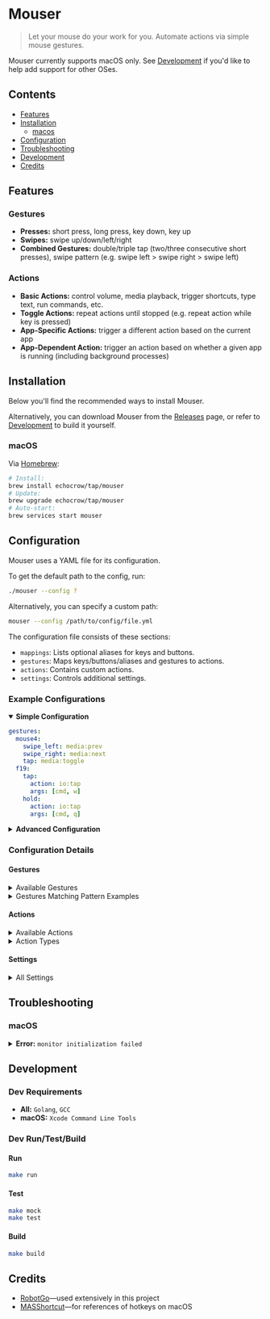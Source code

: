 # Mouser

> Let your mouse do your work for you. Automate actions via simple mouse gestures.

Mouser currently supports macOS only. See [Development](#development) if you'd like to help add support for other OSes.

## Contents

- [Features](#features)
- [Installation](#installation)
  - [macos](#macos)
- [Configuration](#configuration)
- [Troubleshooting](#troubleshooting)
- [Development](#development)
- [Credits](#credits)

## Features

### Gestures

- **Presses:** short press, long press, key down, key up
- **Swipes:** swipe up/down/left/right
- **Combined Gestures:** double/triple tap (two/three consecutive short presses), swipe pattern (e.g. swipe left > swipe right > swipe left)

### Actions

- **Basic Actions:** control volume, media playback, trigger shortcuts, type text, run commands, etc.
- **Toggle Actions:** repeat actions until stopped (e.g. repeat action while key is pressed)
- **App-Specific Actions:** trigger a different action based on the current app
- **App-Dependent Action:** trigger an action based on whether a given app is running (including background processes)

## Installation

Below you'll find the recommended ways to install Mouser.

Alternatively, you can download Mouser from the [Releases](https://github.com/echocrow/Mouser/releases) page, or refer to [Development](#development) to build it yourself.

### macOS

Via [Homebrew](https://brew.sh/):

```sh
# Install:
brew install echocrow/tap/mouser
# Update:
brew upgrade echocrow/tap/mouser
# Auto-start:
brew services start mouser
```

## Configuration

Mouser uses a YAML file for its configuration.

To get the default path to the config, run:

```sh
./mouser --config ?
```

Alternatively, you can specify a custom path:

```sh
mouser --config /path/to/config/file.yml
```

The configuration file consists of these sections:

- `mappings`: Lists optional aliases for keys and buttons.
- `gestures`: Maps keys/buttons/aliases and gestures to actions.
- `actions`: Contains custom actions.
- `settings`: Controls additional settings.

### Example Configurations

<details open>
<summary title="View Simple Configuration"><strong>Simple Configuration</strong></summary>

```yaml
gestures:
  mouse4:
    swipe_left: media:prev
    swipe_right: media:next
    tap: media:toggle
  f19:
    tap:
      action: io:tap
      args: [cmd, w]
    hold:
      action: io:tap
      args: [cmd, q]
```

</details>

<details>
<summary title="View Advanced Configuration"><strong>Advanced Configuration</strong></summary>

```yaml
mappings:
  GOTO_PREV: f13
  GOTO_NEXT: f15
  VOL_DOWN: f11
  VOL_UP: f12
  MEDIA: mouse4
  CLOSE: mouse5

gestures:
  GOTO_PREV:
    key_down: mac:prev-tab:toggle:on
    key_up: mac:prev-tab:toggle:off
  GOTO_NEXT:
    key_down: mac:next-tab:toggle:on
    key_up: mac:next-tab:toggle:off
  VOL_DOWN:
    key_down: vol:down:toggle:on
    key_up: vol:down:toggle:off
  VOL_UP:
    key_down: vol:up:toggle:on
    key_up: vol:up:toggle:off
  MEDIA:
    swipe_left: media:prev
    swipe_right: media:next
    swipe_up: mac:open-media-player
    tap: mac:smart-media-toggle
  CLOSE:
    tap.tap: mac:smart-close-window
    hold: mac:quit-app

actions:
  mac:prev-tab:
    action: io:tap
    args: [ctrl, shift, tab]
  mac:next-tab:
    action: io:tap
    args: [ctrl, tab]

  vol:down:toggle:
    type: toggle
    action: vol:down
    init-delay: 100
    repeat-delay: 100
  vol:up:toggle:
    type: toggle
    action: vol:up
    init-delay: 100
    repeat-delay: 100

  mac:close-window:
    action: io:tap
    args: [cmd, w]
  mac:quit-app:
    action: io:tap
    args: [cmd, q]

  mac:open-media-player:
    action: os:open
    args: [/Applications/Spotify.app]

  mac:smart-media-toggle:
    type: require-app
    app: /Applications/Spotify.app
    do: media:toggle
    fallback: mac:open-media-player

  mac:smart-close-window:
    type: app-branch
    branches:
      /Applications/MyCriticalApp.app: null
    fallback: mac:close-window

settings:
  toggles:
    init-delay: 250
    repeat-delay: 200
```

</details>

### Configuration Details

#### Gestures

<details>
<summary title="View Available Gestures">Available Gestures</summary>

- `key_down`
- `key_up`
- `tap`
- `hold`
- `swipe_up`
- `swipe_down`
- `swipe_left`
- `swipe_right`
</details>

<details>
<summary title="View Gestures Matching Pattern Examples">Gestures Matching Pattern Examples</summary>

- `swipe_up`: every `swipe_up` event.
- `tap.tap`: double-taps.
- `swipe_left.swipe_down.swipe_right.swipe_up`: when swiping ← ↓ → ↑.
</details>

#### Actions

<details>
<summary title="View Available Actions">Available Actions</summary>

- `vol:down`: decreases the audio volume level
- `vol:up`: increases the audio volume level
- `vol:mute`: toggles between muting and unmuting audio
- `media:toggle`: toggles between playing and pausing the current media
- `media:prev`: rewinds the current or jumps back to the previous media record
- `media:next`: forwards to the next media record
- `os:close-window`: closes the current window
- `misc:none`: does nothing

- `io:tap`: triggers a short key press & release; arguments:

  - _modifiers…_: optional modifiers to hold during the key tap, e.g.
    `shift`, `cmd`, etc.
  - _key_: the name of the key to tap, e.g. `f1`, `a`, `enter` etc

- `io:type`: writes out the given text; arguments:

  - _text_: the text to type out

- `io:scroll`: triggers a scroll event; arguments:

  - _x_: the distance in pixels to scroll horizontally (left to right)
  - _y_: the distance in pixels to scroll vertically (top to bottom)

- `os:open`: opens a file or application; arguments:

  - _file_: the path to the file or application to open
  - _openArgs…_: list of extra arguments to pass to the open command

- `os:cmd`: runs a custom command; arguments:

  - _cmd_: the command name or path
  - _cmdArgs…_: list of extra arguments to pass to the command

- `misc:sleep`: pauses action execution for a given time; arguments: - _duration_: the duration of the pause in milliseconds > 0
</details>

<details>
<summary title="View Action Types">Action Types</summary>

```yaml
actions:

  # Simple actions.
  my-action: some-action
  my-action-with-args:
    action: some-action
    args: [12, 34]

  # Toggle actions.
  my-toggle-with-delay:
    type: toggle
    action: some-toggled-action
    init-delay: 500
  my-fast-toggle:
    type: toggle
    action:
      action: some-toggled-action
      args: [56, 78]
    init-delay: 50
    repeat-delay: 0

  # App-specific actions (based on foreground app).
  my-app-actions:
    type: app-branch
    branches:
      /Applications/MyApp1.app: some-app1-action
      /Applications/MyApp2.app:
        action: some-app2-action
        args: [foo, bar]
    fallback: some-fallback-action

  # App-dependent action (based whether app is running).
  my-app-actions:
    type: require-app
    app: /Applications/MyBackgroundApp.app
    do: some-bg-app-action
    fallback: some-fallback-action
```

</details>

#### Settings

<details>
<summary title="View All Settings">All Settings</summary>

```yaml
# All times are in milliseconds.
# All distances are in pixels.
settings:
  # Enable verbose logging.
  debug: false

  gestures:
    # Min time before a subsequent gesture starts a new gesture combo.
    ttl: 500
    # Max time until a press-and-release is considered a short press ("tap")
    # instead of a long press ("hold").
    short-press-ttl: 500
    # Max number of gestures in a given gesture combo.
    cap: 8

  swipes:
    # Min distance until mouse movement is considered a swipe.
    min-dist: 30
    # Max time repetitive identical swipe directions are suppressed.
    throttle: 250
    # Tick rate determining how often the current mouse position is checked for
    # a potential swipe gesture.
    poll-rate: 100

  toggles:
    # Default delay between the first action trigger and subsequent repeats.
    init-delay: 200
    # Default delay between subsequent repeats.
    repeat-delay: 100
```

</details>

## Troubleshooting

### macOS

<details>
<summary title="View Error: monitor initialization failed"><strong>Error:</strong> <code>monitor initialization failed</code></summary>

Ensure you have granted the app the necessary permissions:

1. Go to _System Preferences > Security & Privacy > Privacy > Accessibility_.
1. Enable _mouser_.
1. Restart Mouser.
</details>

## Development

### Dev Requirements

- **All:** `Golang`, `GCC`
- **macOS:** `Xcode Command Line Tools`

### Dev Run/Test/Build

#### Run

```sh
make run
```

#### Test

```sh
make mock
make test
```

#### Build

```sh
make build
```

## Credits

- [RobotGo](https://github.com/go-vgo/robotgo)—used extensively in this project
- [MASShortcut](https://github.com/shpakovski/MASShortcut)—for references of hotkeys on macOS
